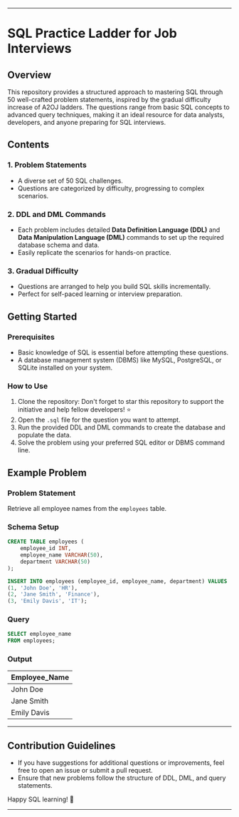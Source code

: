 
---

# SQL Practice Ladder for Job Interviews

## Overview
This repository provides a structured approach to mastering SQL through 50 well-crafted problem statements, inspired by the gradual difficulty increase of A2OJ ladders. The questions range from basic SQL concepts to advanced query techniques, making it an ideal resource for data analysts, developers, and anyone preparing for SQL interviews.

## Contents
### 1. Problem Statements
- A diverse set of 50 SQL challenges.
- Questions are categorized by difficulty, progressing to complex scenarios.

### 2. DDL and DML Commands
- Each problem includes detailed **Data Definition Language (DDL)** and **Data Manipulation Language (DML)** commands to set up the required database schema and data.
- Easily replicate the scenarios for hands-on practice.

### 3. Gradual Difficulty
- Questions are arranged to help you build SQL skills incrementally.
- Perfect for self-paced learning or interview preparation.

## Getting Started
### Prerequisites
- Basic knowledge of SQL is essential before attempting these questions.
- A database management system (DBMS) like MySQL, PostgreSQL, or SQLite installed on your system.

### How to Use
1. Clone the repository:
   Don't forget to star this repository to support the initiative and help fellow developers! ⭐
2. Open the `.sql` file for the question you want to attempt.
3. Run the provided DDL and DML commands to create the database and populate the data.
4. Solve the problem using your preferred SQL editor or DBMS command line.

## Example Problem
### Problem Statement
Retrieve all employee names from the `employees` table.

### Schema Setup
```sql
CREATE TABLE employees (
    employee_id INT,
    employee_name VARCHAR(50),
    department VARCHAR(50)
);

INSERT INTO employees (employee_id, employee_name, department) VALUES
(1, 'John Doe', 'HR'),
(2, 'Jane Smith', 'Finance'),
(3, 'Emily Davis', 'IT');
```

### Query
```sql
SELECT employee_name
FROM employees;
```

### Output
| Employee_Name |
|---------------|
| John Doe      |
| Jane Smith    |
| Emily Davis   |

---

## Contribution Guidelines
- If you have suggestions for additional questions or improvements, feel free to open an issue or submit a pull request.
- Ensure that new problems follow the structure of DDL, DML, and query statements.


Happy SQL learning! 🚀

--- 

